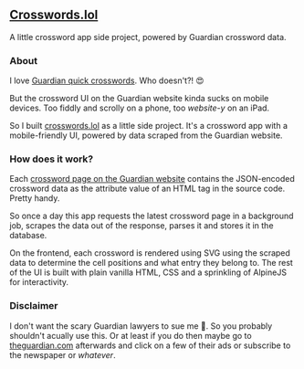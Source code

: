 ## [Crosswords.lol](https://crosswords.lol) 

A little crossword app side project, powered by Guardian crossword data.

### About

I love [Guardian quick crosswords](https://www.theguardian.com/crosswords/series/quick). Who doesn't?! 😍

But the crossword UI on the Guardian website kinda sucks on mobile devices. Too fiddly and scrolly on a phone, too _website-y_ on an iPad.

So I built [crosswords.lol](https://crosswords.lol) as a little side project. It's a crossword app with a mobile-friendly UI, powered by data scraped from the Guardian website.

### How does it work?

Each [crossword page on the Guardian website](https://www.theguardian.com/crosswords/quick/17104) contains the JSON-encoded crossword data as the attribute value of an HTML tag in the source code. Pretty handy.

So once a day this app requests the latest crossword page in a background job, scrapes the data out of the response, parses it and stores it in the database.

On the frontend, each crossword is rendered using SVG using the scraped data to determine the cell positions and what entry they belong to. The rest of the UI is built with plain vanilla HTML, CSS and a sprinkling of AlpineJS for interactivity.

### Disclaimer

I don't want the scary Guardian lawyers to sue me 🤑. So you probably shouldn't acually use this. Or at least if you do then maybe go to [theguardian.com](https://www.theguardian.com) afterwards and click on a few of their ads or subscribe to the newspaper or _whatever_.




